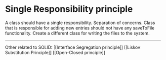 # Single Responsibility principle

A class should have a single responsibility.
Separation of concerns. Class that is responsible for adding new entries should not have any saveToFile functionality.
Create a different class for writing the files to the system.

_____________________

Other related to SOLID: 
[[Interface Segregation principle]]
[[Liskov Substitution Principle]]
[[Open-Closed principle]]
